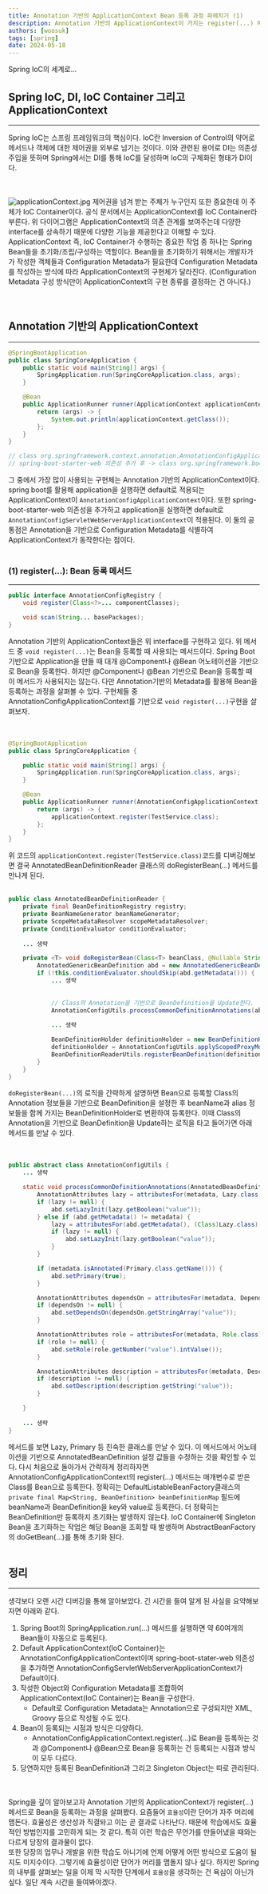 ```yaml
---
title: Annotation 기반의 ApplicationContext Bean 등록 과정 파헤치기 (1)
description: Annotation 기반의 ApplicationContext이 가지는 register(...) 메서드의 동작 방식을 알아본다.
authors: [woosuk]
tags: [spring]
date: 2024-05-18
---
```

Spring IoC의 세계로...
<!-- truncate -->

## Spring IoC, DI, IoC Container 그리고 ApplicationContext
---
Spring IoC는 스프링 프레임워크의 핵심이다. IoC란 Inversion of Control의 약어로 메서드나 객체에 대한 제어권을 외부로 넘기는 것이다.
이와 관련된 용어로 DI는 의존성 주입을 뜻하며 Spring에서는 DI를 통해 IoC를 달성하며 IoC의 구체화된 형태가 DI이다.   
<br></br>

![applicationContext.jpg](img/applicationContext.jpg)
제어권을 넘겨 받는 주체가 누구인지 또한 중요한데 이 주체가 IoC Container이다. 공식 문서에서는 ApplicationContext를 IoC Container라 부른다.
위 다이어그램은 ApplicationContext의 의존 관계를 보여주는데 다양한 interface를 상속하기 때문에 다양한 기능을 제공한다고 이해할 수 있다. 
ApplicationContext 즉, IoC Container가 수행하는 중요한 작업 중 하나는 Spring Bean들을 초기화/조립/구성하는 역할이다. 
Bean들을 초기화하기 위해서는 개발자가가 작성한 객체들과 Configuration Metadata가 필요한데 Configuration Metadata를 작성하는 방식에 따라 ApplicationContext의 구현체가 달라진다. (Configuration Metadata 구성 방식만이 ApplicationContext의 구현 종류를 결정하는 건 아니다.)  
<br></br>

## Annotation 기반의 ApplicationContext
---
``` java
@SpringBootApplication
public class SpringCoreApplication {
    public static void main(String[] args) {
        SpringApplication.run(SpringCoreApplication.class, args);
    }

    @Bean
    public ApplicationRunner runner(ApplicationContext applicationContext) {
        return (args) -> {
            System.out.println(applicationContext.getClass());
        };
    }
}

// class org.springframework.context.annotation.AnnotationConfigApplicationContext
// spring-boot-starter-web 의존성 추가 후 -> class org.springframework.boot.web.servlet.context.AnnotationConfigServletWebServerApplicationContext
```
그 중에서 가장 많이 사용되는 구현체는 Annotation 기반의 ApplicationContext이다. 
spring boot를 활용해 application을 실행하면 default로 적용되는 ApplicationContext이 `AnnotationConfigApplicationContext`이다. 
또한 spring-boot-starter-web 의존성을 추가하고 application을 실행하면 default로 `AnnotationConfigServletWebServerApplicationContext`이 적용된다.
이 둘의 공통점은 Annotation을 기반으로 Configuration Metadata를 식별하여 ApplicationContext가 동작한다는 점이다.
<br></br>

### (1) register(...): Bean 등록 메서드
---
``` java
public interface AnnotationConfigRegistry {
    void register(Class<?>... componentClasses);

    void scan(String... basePackages);
}
```
Annotation 기반의 ApplicationContext들은 위 interface를 구현하고 있다. 위 메서드 중 `void register(...)`는 Bean을 등록할 때 사용되는 메서드이다.
Spring Boot 기반으로 Application을 만들 때 대개 @Component나 @Bean 어노테이션을 기반으로 Bean을 등록한다. 하지만 @Component나 @Bean 기반으로 Bean을 등록할 때 이 메서드가 사용되지는 않는다.
다만 Annotation기반의 Metadata를 활용해 Bean을 등록하는 과정을 살펴볼 수 있다. 구현체들 중 AnnotationConfigApplicationContext를 기반으로 `void register(...)`구현을 살펴보자.   
<br></br>

```java
@SpringBootApplication
public class SpringCoreApplication {

    public static void main(String[] args) {
        SpringApplication.run(SpringCoreApplication.class, args);
    }

    @Bean
    public ApplicationRunner runner(AnnotationConfigApplicationContext applicationContext ) {
        return (args) -> {
            applicationContext.register(TestService.class);
        };
    }
}
```
위 코드의 `applicationContext.register(TestService.class)`코드를 디버깅해보면 결국 AnnotatedBeanDefinitionReader 클래스의 doRegisterBean(...) 메서드를 만나게 된다.
<br></br>

```java
public class AnnotatedBeanDefinitionReader {
    private final BeanDefinitionRegistry registry;
    private BeanNameGenerator beanNameGenerator;
    private ScopeMetadataResolver scopeMetadataResolver;
    private ConditionEvaluator conditionEvaluator;
    
    ... 생략

    private <T> void doRegisterBean(Class<T> beanClass, @Nullable String name, @Nullable Class<? extends Annotation>[] qualifiers, @Nullable Supplier<T> supplier, @Nullable BeanDefinitionCustomizer[] customizers) {
        AnnotatedGenericBeanDefinition abd = new AnnotatedGenericBeanDefinition(beanClass);
        if (!this.conditionEvaluator.shouldSkip(abd.getMetadata())) {
            ... 생략
        
        
            // Class의 Annotation을 기반으로 BeanDefinition을 Update한다.
            AnnotationConfigUtils.processCommonDefinitionAnnotations(abd);
            
            ... 생략

            BeanDefinitionHolder definitionHolder = new BeanDefinitionHolder(abd, beanName);
            definitionHolder = AnnotationConfigUtils.applyScopedProxyMode(scopeMetadata, definitionHolder, this.registry);
            BeanDefinitionReaderUtils.registerBeanDefinition(definitionHolder, this.registry);
        }
    }
}
```
`doRegisterBean(...)`의 로직을 간략하게 설명하면 Bean으로 등록할 Class의 Annotation 정보들을 기반으로 BeanDefinition을 설정한 후 beanName과 alias 정보들을 함께 가지는 BeanDefinitionHolder로 변환하여 등록한다. 
이때 Class의 Annotation을 기반으로 BeanDefinition을 Update하는 로직을 타고 들어가면 아래 메서드를 만날 수 있다.  
<br></br>
```java
public abstract class AnnotationConfigUtils {
    ... 생략

    static void processCommonDefinitionAnnotations(AnnotatedBeanDefinition abd, AnnotatedTypeMetadata metadata) {
        AnnotationAttributes lazy = attributesFor(metadata, Lazy.class);
        if (lazy != null) {
            abd.setLazyInit(lazy.getBoolean("value"));
        } else if (abd.getMetadata() != metadata) {
            lazy = attributesFor(abd.getMetadata(), (Class)Lazy.class);
            if (lazy != null) {
                abd.setLazyInit(lazy.getBoolean("value"));
            }
        }

        if (metadata.isAnnotated(Primary.class.getName())) {
            abd.setPrimary(true);
        }

        AnnotationAttributes dependsOn = attributesFor(metadata, DependsOn.class);
        if (dependsOn != null) {
            abd.setDependsOn(dependsOn.getStringArray("value"));
        }

        AnnotationAttributes role = attributesFor(metadata, Role.class);
        if (role != null) {
            abd.setRole(role.getNumber("value").intValue());
        }

        AnnotationAttributes description = attributesFor(metadata, Description.class);
        if (description != null) {
            abd.setDescription(description.getString("value"));
        }

    }
    
    ... 생략
}
```
메서드를 보면 Lazy, Primary 등 친숙한 클래스를 만날 수 있다. 이 메서드에서 어노테이션을 기반으로 AnnotatedBeanDefinition 설정 값들을 수정하는 것을 확인할 수 있다. 
다시 처음으로 돌아가서 간략하게 정리하자면 AnnotationConfigApplicationContext의 register(...) 메서드는 매개변수로 받은 Class를 Bean으로 등록한다. 정확히는 DefaultListableBeanFactory클래스의 `private final Map<String, BeanDefinition> beanDefinitionMap` 필드에 beanName과 BeanDefinition을 key와 value로 등록한다. 
더 정확히는 BeanDefinition만 등록하지 초기화는 발생하지 않는다. IoC Container에 Singleton Bean을 초기화하는 작업은 해당 Bean을 조회할 때 발생하며 AbstractBeanFactory의 doGetBean(...)를 통해 초기화 된다.
<br></br>

## 정리
---
생각보다 오랜 시간 디버깅을 통해 알아보았다. 긴 시간을 들여 알게 된 사실을 요약해보자면 아래와 같다.
1. Spring Boot의 SpringApplication.run(...) 메서드를 실행하면 약 60여개의 Bean들이 자동으로 등록된다.
2. Default ApplicationContext(IoC Container)는 AnnotationConfigApplicationContext이며 spring-boot-stater-web 의존성을 추가하면 AnnotationConfigServletWebServerApplicationContext가 Default이다.
3. 작성한 Object와 Configuration Metadata를 조합하여 ApplicationContext(IoC Container)는 Bean을 구성한다.
   - Default로 Configuration Metadata는 Annotation으로 구성되지만 XML, Groovy 등으로 작성될 수도 있다.
4. Bean이 등록되는 시점과 방식은 다양하다.
   - AnnotationConfigApplicationContext.register(...)로 Bean을 등록하는 것과 @Component나 @Bean으로 Bean을 등록하는 건 등록되는 시점과 방식이 모두 다르다.
5. 당연하지만 등록된 BeanDefinition과 그리고 Singleton Object는 따로 관리된다.  
<br></br> 

Spring을 깊이 알아보고자 Annotation 기반의 ApplicationContext가 register(...) 메서드로 Bean을 등록하는 과정을 살펴봤다. 요즘들어 `효율성`이란 단어가 자주 머리에 맴돈다. 
효율성은 생산성과 직결돠고 이는 곧 결과로 나타난다. 때문에 학습에서도 효율적인 방법인지를 고민하게 되는 것 같다. 특히 이런 학습은 무언가를 만들어냈을 때와는 다르게 당장의 결과물이 없다.  
또한 당장의 업무나 개발을 위한 학습도 아니기에 언제 어떻게 어떤 방식으로 도움이 될지도 미지수이다. 그렇기에 효율성이란 단어가 머리를 맴돌지 않나 싶다. 
하지만 Spring의 내부를 살펴보는 일을 이제 막 시작한 단계에서 `효율성`을 생각하는 건 욕심이 아닌가 싶다. 일단 계속 시간을 들여봐야겠다.





